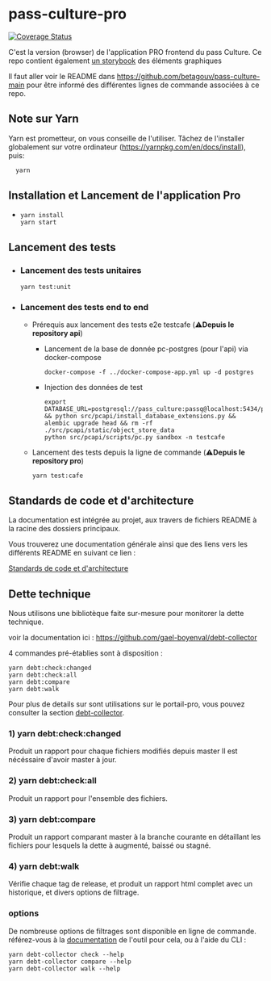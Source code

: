 # pass-culture-pro

[![Coverage Status](https://coveralls.io/repos/github/betagouv/pass-culture-pro/badge.svg?branch=master)](https://coveralls.io/github/betagouv/pass-culture-pro?branch=master)

C'est la version (browser) de l'application PRO frontend du pass Culture.
Ce repo contient également [un storybook](https://pass-culture.github.io/pass-culture-main/?path=/story/ui-kit-checkboxfield--default) des éléments graphiques

Il faut aller voir le README dans https://github.com/betagouv/pass-culture-main
pour être informé des différentes lignes de commande associées à ce repo.

## Note sur Yarn

Yarn est prometteur, on vous conseille de l'utiliser. Tâchez de l'installer globalement sur votre ordinateur (https://yarnpkg.com/en/docs/install), puis:
```bash
  yarn
```

## Installation et Lancement de l'application Pro
- ```shell
  yarn install
  yarn start
  ```

## Lancement des tests

- ### Lancement des tests unitaires
  ```shell
  yarn test:unit
  ```

- ### Lancement des tests end to end

  - Prérequis aux lancement des tests e2e testcafe (⚠️**Depuis le repository api**)
    - Lancement de la base de donnée pc-postgres (pour l'api)  via docker-compose
      ```shell
      docker-compose -f ../docker-compose-app.yml up -d postgres
      ```
    - Injection des données de test
      ```shell
      export DATABASE_URL=postgresql://pass_culture:passq@localhost:5434/pass_culture && python src/pcapi/install_database_extensions.py && alembic upgrade head && rm -rf ./src/pcapi/static/object_store_data
      python src/pcapi/scripts/pc.py sandbox -n testcafe
      ```

  - Lancement des tests depuis la ligne de commande (⚠️**Depuis le repository pro**)
    ```shell
    yarn test:cafe
    ```

## Standards de code et d'architecture

La documentation est intégrée au projet, aux travers de fichiers README à la racine des dossiers principaux.

Vous trouverez une documentation générale ainsi que des liens vers les différents README en suivant ce lien :

[Standards de code et d'architecture](./src/README.md)


## Dette technique

Nous utilisons une bibliotèque faite sur-mesure pour monitorer la dette technique.

voir la documentation ici : https://github.com/gael-boyenval/debt-collector

4 commandes pré-établies sont à disposition :

```
yarn debt:check:changed
yarn debt:check:all
yarn debt:compare
yarn debt:walk
```

Pour plus de details sur sont utilisations sur le portail-pro, vous pouvez consulter la section [debt-collector](./.debt-collector/README.md).

### 1) yarn debt:check:changed

Produit un rapport pour chaque fichiers modifiés depuis master
Il est nécéssaire d'avoir master à jour.

### 2) yarn debt:check:all

Produit un rapport pour l'ensemble des fichiers.

### 3) yarn debt:compare

Produit un rapport comparant master à la branche courante en détaillant les fichiers pour lesquels la dette à augmenté, baissé ou stagné.

### 4) yarn debt:walk

Vérifie chaque tag de release, et produit un rapport html complet avec un historique, et divers options de filtrage.

### options

De nombreuse options de filtrages sont disponible en ligne de commande.
référez-vous à la [documentation](https://github.com/gael-boyenval/debt-collector) de l'outil pour cela, ou à l'aide du CLI :

```
yarn debt-collector check --help
yarn debt-collector compare --help
yarn debt-collector walk --help
```
